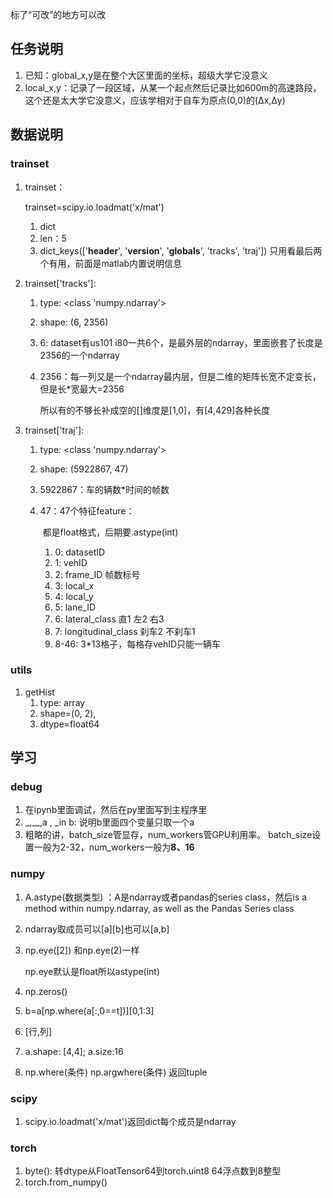 标了“可改”的地方可以改

## 任务说明

1. 已知：global_x,y是在整个大区里面的坐标，超级大学它没意义
2. local_x,y：记录了一段区域，从某一个起点然后记录比如600m的高速路段，这个还是太大学它没意义，应该学相对于自车为原点(0,0)的(Δx,Δy)

## 数据说明

### trainset

1. trainset：

   trainset=scipy.io.loadmat('x/mat')

   1. dict
   2. len：5
   3. dict_keys(['__header__', '__version__', '__globals__', 'tracks', 'traj']) 只用看最后两个有用，前面是matlab内置说明信息

2. trainset['tracks']:

   1. type: <class 'numpy.ndarray'> 

   2. shape:  (6, 2356)

   3. 6: dataset有us101 i80一共6个，是最外层的ndarray，里面嵌套了长度是2356的一个ndarray

   4. 2356：每一列又是一个ndarray最内层，但是二维的矩阵长宽不定变长，但是长*宽最大=2356

      所以有的不够长补成空的[]维度是[1,0]，有[4,429]各种长度

3. trainset['traj']:
   1. type: <class 'numpy.ndarray'> 

   2. shape:  (5922867, 47) 

   3. 5922867：车的辆数*时间的帧数

   4. 47：47个特征feature：

      ​	都是float格式，后期要.astype(int)

      1. 0: datasetID
      2. 1: vehID
      3. 2: frame_ID 帧数标号
      4. 3: local_x
      5. 4: local_y
      6. 5: lane_ID
      7. 6: lateral_class 直1 左2 右3
      8. 7: longitudinal_class 刹车2 不刹车1
      9. 8-46: 3*13格子，每格存vehID只能一辆车

### utils

1. getHist
   1. type: array
   2.  shape=(0, 2),
   3. dtype=float64

## 学习

### debug

1. 在ipynb里面调试，然后在py里面写到主程序里
2. _,__,a , _in b: 说明b里面四个变量只取一个a
3. 粗略的讲，batch_size管显存，num_workers管GPU利用率。 batch_size设置一般为2-32，num_workers一般为**8、16**

### numpy

1. A.astype(数据类型) ：A是ndarray或者pandas的series class，然后is a method within numpy.ndarray, as well as the Pandas Series class

2. ndarray取成员可以[a][b]也可以[a,b]

3. np.eye([2]) 和np.eye(2)一样

   np.eye默认是float所以astype(int)

4. np.zeros()

5. b=a[np.where(a[:,0==t])][0,1:3]

6. [行,列]

7. a.shape: [4,4]; a.size:16

8. np.where(条件) np.argwhere(条件) 返回tuple



### scipy

1. scipy.io.loadmat('x/mat')返回dict每个成员是ndarray

### torch

1. byte(): 转dtype从FloatTensor64到torch.uint8 64浮点数到8整型
2. torch.from_numpy()


